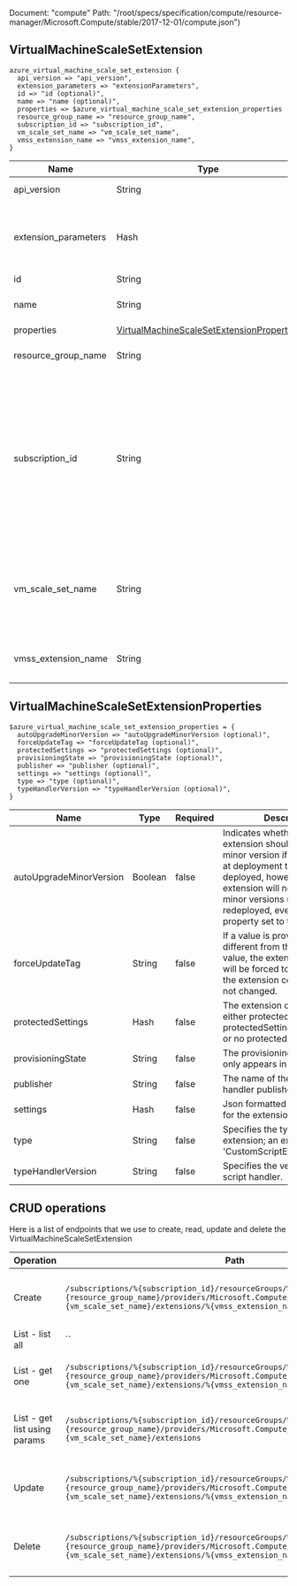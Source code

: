Document: "compute"
Path: "/root/specs/specification/compute/resource-manager/Microsoft.Compute/stable/2017-12-01/compute.json")

## VirtualMachineScaleSetExtension

```puppet
azure_virtual_machine_scale_set_extension {
  api_version => "api_version",
  extension_parameters => "extensionParameters",
  id => "id (optional)",
  name => "name (optional)",
  properties => $azure_virtual_machine_scale_set_extension_properties
  resource_group_name => "resource_group_name",
  subscription_id => "subscription_id",
  vm_scale_set_name => "vm_scale_set_name",
  vmss_extension_name => "vmss_extension_name",
}
```

| Name        | Type           | Required       | Description       |
| ------------- | ------------- | ------------- | ------------- |
|api_version | String | true | Client Api Version. |
|extension_parameters | Hash | true | Parameters supplied to the Create VM scale set Extension operation. |
|id | String | false | Resource Id |
|name | String | false | The name of the extension. |
|properties | [VirtualMachineScaleSetExtensionProperties](#virtualmachinescalesetextensionproperties) | false |  |
|resource_group_name | String | true | The name of the resource group. |
|subscription_id | String | true | Subscription credentials which uniquely identify Microsoft Azure subscription. The subscription ID forms part of the URI for every service call. |
|vm_scale_set_name | String | true | The name of the VM scale set where the extension should be create or updated. |
|vmss_extension_name | String | true | The name of the VM scale set extension. |
        
## VirtualMachineScaleSetExtensionProperties

```puppet
$azure_virtual_machine_scale_set_extension_properties = {
  autoUpgradeMinorVersion => "autoUpgradeMinorVersion (optional)",
  forceUpdateTag => "forceUpdateTag (optional)",
  protectedSettings => "protectedSettings (optional)",
  provisioningState => "provisioningState (optional)",
  publisher => "publisher (optional)",
  settings => "settings (optional)",
  type => "type (optional)",
  typeHandlerVersion => "typeHandlerVersion (optional)",
}
```

| Name        | Type           | Required       | Description       |
| ------------- | ------------- | ------------- | ------------- |
|autoUpgradeMinorVersion | Boolean | false | Indicates whether the extension should use a newer minor version if one is available at deployment time. Once deployed, however, the extension will not upgrade minor versions unless redeployed, even with this property set to true. |
|forceUpdateTag | String | false | If a value is provided and is different from the previous value, the extension handler will be forced to update even if the extension configuration has not changed. |
|protectedSettings | Hash | false | The extension can contain either protectedSettings or protectedSettingsFromKeyVault or no protected settings at all. |
|provisioningState | String | false | The provisioning state, which only appears in the response. |
|publisher | String | false | The name of the extension handler publisher. |
|settings | Hash | false | Json formatted public settings for the extension. |
|type | String | false | Specifies the type of the extension; an example is 'CustomScriptExtension'. |
|typeHandlerVersion | String | false | Specifies the version of the script handler. |



## CRUD operations

Here is a list of endpoints that we use to create, read, update and delete the VirtualMachineScaleSetExtension

| Operation | Path | Verb | Description | OperationID |
| ------------- | ------------- | ------------- | ------------- | ------------- |
|Create|`/subscriptions/%{subscription_id}/resourceGroups/%{resource_group_name}/providers/Microsoft.Compute/virtualMachineScaleSets/%{vm_scale_set_name}/extensions/%{vmss_extension_name}`|Put|The operation to create or update an extension.|VirtualMachineScaleSetExtensions_CreateOrUpdate|
|List - list all|``||||
|List - get one|`/subscriptions/%{subscription_id}/resourceGroups/%{resource_group_name}/providers/Microsoft.Compute/virtualMachineScaleSets/%{vm_scale_set_name}/extensions/%{vmss_extension_name}`|Get|The operation to get the extension.|VirtualMachineScaleSetExtensions_Get|
|List - get list using params|`/subscriptions/%{subscription_id}/resourceGroups/%{resource_group_name}/providers/Microsoft.Compute/virtualMachineScaleSets/%{vm_scale_set_name}/extensions`|Get|Gets a list of all extensions in a VM scale set.|VirtualMachineScaleSetExtensions_List|
|Update|`/subscriptions/%{subscription_id}/resourceGroups/%{resource_group_name}/providers/Microsoft.Compute/virtualMachineScaleSets/%{vm_scale_set_name}/extensions/%{vmss_extension_name}`|Put|The operation to create or update an extension.|VirtualMachineScaleSetExtensions_CreateOrUpdate|
|Delete|`/subscriptions/%{subscription_id}/resourceGroups/%{resource_group_name}/providers/Microsoft.Compute/virtualMachineScaleSets/%{vm_scale_set_name}/extensions/%{vmss_extension_name}`|Delete|The operation to delete the extension.|VirtualMachineScaleSetExtensions_Delete|